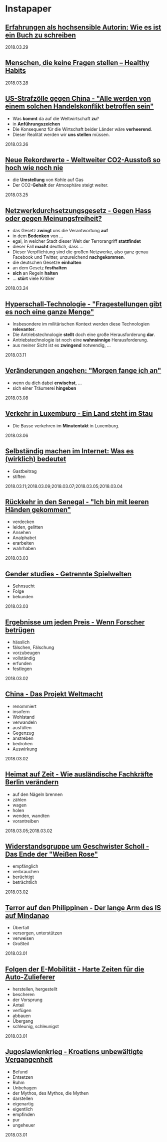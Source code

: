 # Instapaper

## [Erfahrungen als hochsensible Autorin: Wie es ist ein Buch zu schreiben](https://www.instapaper.com/read/1027900974)

2018.03.29

## [Menschen, die keine Fragen stellen – Healthy Habits](https://www.instapaper.com/read/1035299210)

2018.03.28

## [US-Strafzölle gegen China - "Alle werden von einem solchen Handelskonflikt betroffen sein"](https://www.instapaper.com/read/1033814560)

* Was **kommt** da auf die Weltwirtschaft **zu**?
* in **Anführungszeichen**
* Die Konsequenz für die Wirtschaft beider Länder wäre **verheerend**.
* Dieser Realität werden wir **uns stellen** müssen.

2018.03.26

## [Neue Rekordwerte - Weltweiter CO2-Ausstoß so hoch wie noch nie](https://www.instapaper.com/read/1032906199)

* die **Umstellung** von Kohle auf Gas
* Der CO2-**Gehalt** der Atmosphäre steigt weiter.

2018.03.25

## [Netzwerkdurchsetzungsgesetz - Gegen Hass oder gegen Meinungsfreiheit?](https://www.instapaper.com/read/1025392252)

* das Gesetz **zwingt** uns die Verantwortung **auf**
* in dem **Bedenken** von ...
* egal, in welcher Stadt dieser Welt der Terrorangriff **stattfindet**
* dieser Fall **macht** deutlich, dass ...
* Dieser Verpflichtung sind die großen Netzwerke, also ganz genau Facebook und Twitter, unzureichend **nachgekommen**.
* die deutschen Gesetze **einhalten**
* an dem Gesetz **festhalten**
* **sich** an Regeln **halten**
* ... **stört** viele Kritiker

2018.03.24

## [Hyperschall-Technologie - "Fragestellungen gibt es noch eine ganze Menge"](https://www.instapaper.com/read/1025382400)

* Insbesondere im militärischen Kontext werden diese Technologien **relevanter**.
* Die Antriebstechnologie **stellt** doch eine große Herausforderung **dar**.
* Antriebstechnologie ist noch eine **wahnsinnige** Herausforderung.
* aus meiner Sicht ist es **zwingend** notwendig, ...

2018.03.11

## [Veränderungen angehen: "Morgen fange ich an"](https://www.instapaper.com/read/1025445431)

* wenn du dich dabei **erwischst**, ...
* sich einer Träumerei **hingeben**

2018.03.08

## [Verkehr in Luxemburg - Ein Land steht im Stau](https://www.instapaper.com/read/1020906749)

* Die Busse verkehren im **Minutentakt** in Luxemburg.

2018.03.06

## [Selbständig machen im Internet: Was es (wirklich) bedeutet](https://www.instapaper.com/read/1022561378)

* Gastbeitrag
* stiften

2018.03.11;2018.03.09;2018.03.07;2018.03.05;2018.03.04

## [Rückkehr in den Senegal - "Ich bin mit leeren Händen gekommen"](https://www.instapaper.com/read/1019605393)

* verdecken
* leiden, gelitten
* Ansehen
* Analphabet
* erarbeiten
* wahrhaben

2018.03.03

## [Gender studies - Getrennte Spielwelten](https://www.instapaper.com/read/1013151057)

* Sehnsucht
* Folge
* bekunden

2018.03.03

## [Ergebnisse um jeden Preis - Wenn Forscher betrügen](https://www.instapaper.com/read/1019596803)

* hässlich
* fälschen, Fälschung
* vorzubeugen
* vollständig
* erfunden
* festlegen

2018.03.02

## [China - Das Projekt Weltmacht](https://www.instapaper.com/read/1010408973)

* renommiert
* insofern
* Wohlstand
* verwandeln
* ausfüllen
* Gegenzug
* anstreben
* bedrohen
* Auswirkung

2018.03.02

## [Heimat auf Zeit - Wie ausländische Fachkräfte Berlin verändern](https://www.instapaper.com/read/1014556762)

* auf den Nägeln brennen
* zählen
* wagen
* holen
* wenden, wandten
* vorantreiben

2018.03.05;2018.03.02

## [Widerstandsgruppe um Geschwister Scholl - Das Ende der "Weißen Rose"](https://www.instapaper.com/read/1019605405)

* empfänglich
* verbrauchen
* berüchtigt
* beträchtlich

2018.03.02

## [Terror auf den Philippinen - Der lange Arm des IS auf Mindanao](https://www.instapaper.com/read/1019270850)

* Überfall
* versorgen, unterstützen
* verweisen
* Großteil

2018.03.01

## [Folgen der E-Mobilität - Harte Zeiten für die Auto-Zulieferer](https://www.instapaper.com/read/1010409134)

* herstellen, hergestellt
* bescheren
* der Vorsprung
* Anteil
* verfügen
* abbauen
* Übergang
* schleunig, schleunigst

2018.03.01

## [Jugoslawienkrieg - Kroatiens unbewältigte Vergangenheit](https://www.instapaper.com/read/1020440863)

* Befund
* Entsetzen
* Ruhm
* Unbehagen
* der Mythos, des Mythos, die Mythen
* darstellen
* eigenartig
* eigentlich
* empfinden
* pur
* ungeheuer

2018.03.01

